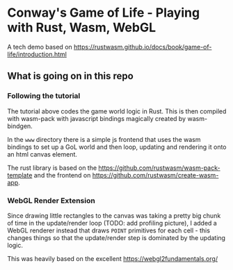 # Conway's Game of Life - Playing with Rust, Wasm, WebGL

A tech demo based on https://rustwasm.github.io/docs/book/game-of-life/introduction.html

## What is going on in this repo

### Following the tutorial

The tutorial above codes the game world logic in Rust. This is then compiled with wasm-pack with javascript bindings magically created by wasm-bindgen.

In the `www` directory there is a simple js frontend that uses the wasm bindings to set up a GoL world and then loop, updating and rendering it onto an html canvas element.

The rust library is based on the https://github.com/rustwasm/wasm-pack-template and the frontend on https://github.com/rustwasm/create-wasm-app.

### WebGL Render Extension

Since drawing little rectangles to the canvas was taking a pretty big chunk of time in the update/render loop (TODO: add profiling picture), I added a WebGL renderer instead that draws `POINT` primitives for each cell - this changes things so that the update/render step is dominated by the updating logic.

This was heavily based on the excellent https://webgl2fundamentals.org/